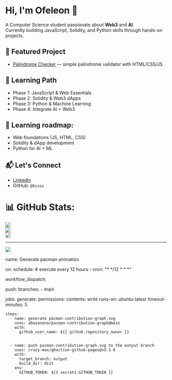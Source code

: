 # Hi, I'm Ofeleon 👋

A Computer Science student passionate about **Web3** and **AI**.  
Currently building JavaScript, Solidity, and Python skills through hands-on projects.

## 🔭 Featured Project  
- [Palindrome Checker](https://xvioz.github.io/palindrome-checker/) — simple palindrome validator with HTML/CSS/JS

## 🌱 Learning Path  
- Phase 1: JavaScript & Web Essentials  
- Phase 2: Solidity & Web3 dApps  
- Phase 3: Python & Machine Learning  
- Phase 4: Integrate AI + Web3

## 🔹 Learning roadmap:
- Web foundations (JS, HTML, CSS)
- Solidity & dApp development
- Python for AI + ML

## 📬 Let's Connect  
- [LinkedIn](https://www.linkedin.com/in/ofeleon-moreno/)  
- GitHub: `@Xvioz`

# 📊 GitHub Stats:
![](https://github-readme-stats.vercel.app/api?username=Xvioz&theme=tokyonight&hide_border=false&include_all_commits=false&count_private=false)<br/>
![](https://nirzak-streak-stats.vercel.app/?user=Xvioz&theme=tokyonight&hide_border=false)<br/>
![](https://github-readme-stats.vercel.app/api/top-langs/?username=Xvioz&theme=tokyonight&hide_border=false&include_all_commits=false&count_private=false&layout=compact)

---
[![](https://visitcount.itsvg.in/api?id=Xvioz&icon=0&color=0)](https://visitcount.itsvg.in)


<!-- Proudly created with GPRM ( https://gprm.itsvg.in ) -->
name: Generate pacman animation

on:
  schedule: # execute every 12 hours
    - cron: "* */12 * * *"

  workflow_dispatch:

  push:
    branches:
    - main

jobs:
  generate:
    permissions:
      contents: write
    runs-on: ubuntu-latest
    timeout-minutes: 5

    steps:
      - name: generate pacman-contribution-graph.svg
        uses: abozanona/pacman-contribution-graph@main
        with:
          github_user_name: ${{ github.repository_owner }}


      - name: push pacman-contribution-graph.svg to the output branch
        uses: crazy-max/ghaction-github-pages@v3.1.0
        with:
          target_branch: output
          build_dir: dist
        env:
          GITHUB_TOKEN: ${{ secrets.GITHUB_TOKEN }}
